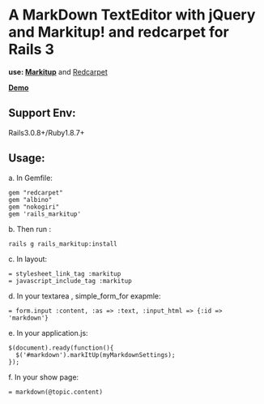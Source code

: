 A MarkDown TextEditor with jQuery and Markitup! and redcarpet for Rails 3
=========================================================================

__use: [Markitup](http://markitup.jaysalvat.com/ "Markitup")__ and [Redcarpet](https://github.com/tanoku/redcarpet "Redcarpet")

__[Demo](http://markitup.jaysalvat.com/downloads/demo.php?id=markupsets/markdown)__

Support Env:
------------
Rails3.0.8+/Ruby1.8.7+

## Usage:

a. In Gemfile:

    gem "redcarpet"
    gem "albino"
    gem "nokogiri"
    gem 'rails_markitup'

b. Then run :

    rails g rails_markitup:install

c. In layout:

    = stylesheet_link_tag :markitup
    = javascript_include_tag :markitup

d. In your textarea , simple\_form\_for exapmle:

    = form.input :content, :as => :text, :input_html => {:id => 'markdown'} 

e. In your application.js:

    $(document).ready(function(){
      $('#markdown').markItUp(myMarkdownSettings);
    });

f. In your show page:

    = markdown(@topic.content)

